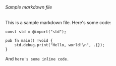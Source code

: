 ###### Sample markdown file

This is a sample markdown file. Here's some code:
```zig
const std = @import("std");

pub fn main() !void {
    std.debug.print("Hello, world!\n", .{});
}
```

And `here's some inline code.`
